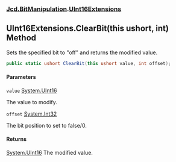 ### [Jcd.BitManipulation](Jcd.BitManipulation.md 'Jcd.BitManipulation').[UInt16Extensions](Jcd.BitManipulation.UInt16Extensions.md 'Jcd.BitManipulation.UInt16Extensions')

## UInt16Extensions.ClearBit(this ushort, int) Method

Sets the specified bit to "off" and returns the modified value.

```csharp
public static ushort ClearBit(this ushort value, int offset);
```

#### Parameters

<a name='Jcd.BitManipulation.UInt16Extensions.ClearBit(thisushort,int).value'></a>

`value` [System.UInt16](https://docs.microsoft.com/en-us/dotnet/api/System.UInt16 'System.UInt16')

The value to modify.

<a name='Jcd.BitManipulation.UInt16Extensions.ClearBit(thisushort,int).offset'></a>

`offset` [System.Int32](https://docs.microsoft.com/en-us/dotnet/api/System.Int32 'System.Int32')

The bit position to set to false/0.

#### Returns

[System.UInt16](https://docs.microsoft.com/en-us/dotnet/api/System.UInt16 'System.UInt16')
The modified value.